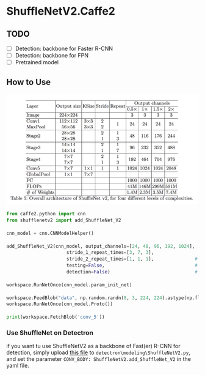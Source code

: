 # ShuffleNetV2.Caffe2

## TODO
* [ ] Detection: backbone for Faster R-CNN
* [ ] Detection: backbone for FPN
* [ ] Pretrained model

## How to Use
![](Table_1.png)

```python
from caffe2.python import cnn
from shufflenetv2 import add_ShuffleNet_V2

cnn_model = cnn.CNNModelHelper()

add_ShuffleNet_V2(cnn_model, output_channels=[24, 48, 96, 192, 1024],
                      stride_1_repeat_times=[3, 7, 3],
                      stride_2_repeat_times=[1, 1, 1],               # Set according to the Table
                      testing=False,                                 # For training
                      detection=False)                               # Build net as backbone of a two-stage detection model
                      
workspace.RunNetOnce(cnn_model.param_init_net)

workspace.FeedBlob("data", np.random.randn(8, 3, 224, 224).astype(np.float32))
workspace.RunNetOnce(cnn_model.Proto())

print(workspace.FetchBlob('conv_5'))
```
### Use ShuffleNet on Detectron
if you want tu use ShuffleNetV2 as a backbone of Fast(er) R-CNN for detection, simply upload [this file](https://github.com/wolegechu/Detectron/blob/master/detectron/modeling/ShuffleNetV2.py) to `detectron\modeling\ShuffleNetV2.py`, and set the parameter `CONV_BODY: ShuffleNetV2.add_ShuffleNet_V2` in the yaml file.
